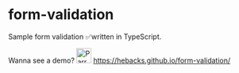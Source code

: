 # form-validation 
Sample form validation ✅written in TypeScript.

Wanna see a demo? <img src='http://cultofthepartyparrot.com/parrots/hd/parrot.gif' width='30' alt='Parrot'> https://hebacks.github.io/form-validation/
